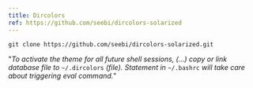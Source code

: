 ```yaml
---
title: Dircolors
ref: https://github.com/seebi/dircolors-solarized
---
```


```shell
git clone https://github.com/seebi/dircolors-solarized.git
```

"*To activate the theme for all future shell sessions, (...) copy or link database file to*
`~/.dircolors` *(file). Statement in* `~/.bashrc` *will take care about triggering eval command.*"
